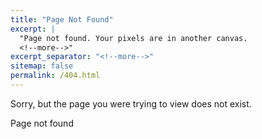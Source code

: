 ```yaml
---
title: "Page Not Found"
excerpt: |
  "Page not found. Your pixels are in another canvas.
  <!--more-->"
excerpt_separator: "<!--more-->"
sitemap: false
permalink: /404.html
---
```


Sorry, but the page you were trying to view does not exist.
<!--more-->
Page not found